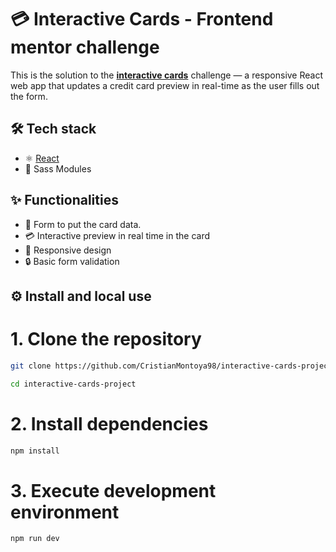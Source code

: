 # 💳 Interactive Cards - Frontend mentor challenge
This is the solution to the **[interactive cards](https://www.frontendmentor.io/challenges/interactive-card-details-form-XpS8cKZDWw)** challenge — a responsive React web app that updates a credit card preview in real-time as the user fills out the form.

## 🛠️ Tech stack

- ⚛️ [React](https://reactjs.org/)
- 💅 Sass Modules

## ✨ Functionalities

- 🧾 Form to put the card data.
- 💳 Interactive preview in real time in the card
- 📱 Responsive design
- 🔒 Basic form validation

## ⚙️ Install and local use
# 1. Clone the repository
```bash
git clone https://github.com/CristianMontoya98/interactive-cards-project.git
```
```bash
cd interactive-cards-project
```
# 2. Install dependencies
```bash
npm install
```
# 3. Execute development environment
```bash
npm run dev
```
